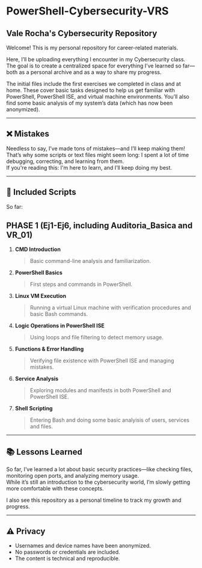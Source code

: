 # PowerShell-Cybersecurity-VRS  
## Vale Rocha's Cybersecurity Repository

Welcome! This is my personal repository for career-related materials.

Here, I’ll be uploading everything I encounter in my Cybersecurity class. The goal is to create a centralized space for everything I’ve learned so far—both as a personal archive and as a way to share my progress.

The initial files include the first exercises we completed in class and at home. These cover basic tasks designed to help us get familiar with PowerShell, PowerShell ISE, and virtual machine environments. You’ll also find some basic analysis of my system’s data (which has now been anonymized).

---

## ❌ Mistakes

Needless to say, I’ve made tons of mistakes—and I’ll keep making them! That’s why some scripts or text files might seem long: I spent a lot of time debugging, correcting, and learning from them.  
If you're reading this: I'm here to learn, and I’ll keep doing my best.

---

## 📜 Included Scripts

So far:

## PHASE 1 (Ej1-Ej6, including Auditoria_Basica and VR_01)

1. **CMD Introduction**
   > Basic command-line analysis and familiarization.
2. **PowerShell Basics**
   > First steps and commands in PowerShell.
3. **Linux VM Execution**
   > Running a virtual Linux machine with verification procedures and basic Bash commands.
4. **Logic Operations in PowerShell ISE**
   > Using loops and file filtering to detect memory usage.
5. **Functions & Error Handling**
   > Verifying file existence with PowerShell ISE and managing mistakes.
6. **Service Analysis**
   > Exploring modules and manifests in both PowerShell and PowerShell ISE.
7. **Shell Scripting**
   > Entering Bash and doing some basic analyisis of users, services and files.

---

## 📚 Lessons Learned

So far, I’ve learned a lot about basic security practices—like checking files, monitoring open ports, and analyzing memory usage.  
While it’s still an introduction to the cybersecurity world, I’m slowly getting more comfortable with these concepts.

I also see this repository as a personal timeline to track my growth and progress.

---

## ⚠️ Privacy

- Usernames and device names have been anonymized.  
- No passwords or credentials are included.  
- The content is technical and reproducible.
